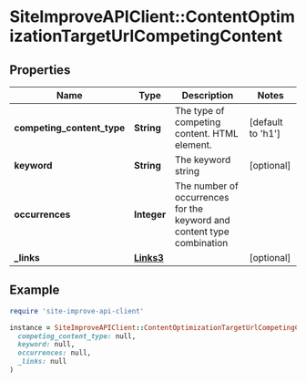 # SiteImproveAPIClient::ContentOptimizationTargetUrlCompetingContent

## Properties

| Name | Type | Description | Notes |
| ---- | ---- | ----------- | ----- |
| **competing_content_type** | **String** | The type of competing content. HTML element. | [default to &#39;h1&#39;] |
| **keyword** | **String** | The keyword string | [optional] |
| **occurrences** | **Integer** | The number of occurrences for the keyword and content type combination |  |
| **_links** | [**Links3**](Links3.md) |  | [optional] |

## Example

```ruby
require 'site-improve-api-client'

instance = SiteImproveAPIClient::ContentOptimizationTargetUrlCompetingContent.new(
  competing_content_type: null,
  keyword: null,
  occurrences: null,
  _links: null
)
```

